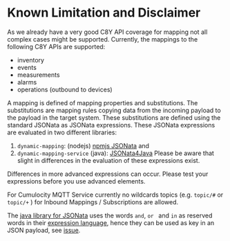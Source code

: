 # Known Limitation and Disclaimer

As we already have a very good C8Y API coverage for mapping not all complex cases might be supported. Currently, the
mappings to the following C8Y APIs are supported:

- inventory
- events
- measurements
- alarms
- operations (outbound to devices)

A mapping is defined of mapping properties and substitutions. The substitutions are mapping rules copying data from the incoming payload to the payload in the target system. These substitutions are defined using the standard JSONata as JSONata expressions. These JSONata expressions are evaluated in two different libraries:

1. `dynamic-mapping`: (nodejs) [npmjs JSONata](https://www.npmjs.com/package/jsonata) and
2. `dynamic-mapping-service` (java): [JSONata4Java](https://github.com/IBM/JSONata4Java)
   Please be aware that slight in differences in the evaluation of these expressions exist.

Differences in more advanced expressions can occur. Please test your expressions before you use advanced elements.

For Cumulocity MQTT Service currently no wildcards topics (e.g. `topic/#` or `topic/+` ) for Inbound Mappings / Subscriptions are allowed.

The [java library for JSONata](https://github.com/IBM/JSONata4Java) uses the words `and`, `or ` and `in` as reserved words in their [expression language](https://github.com/IBM/JSONata4Java/issues/317), hence they can be used as key in an JSON payload, see [issue](https://github.com/SoftwareAG/cumulocity-dynamic-mapper/issues/230).
